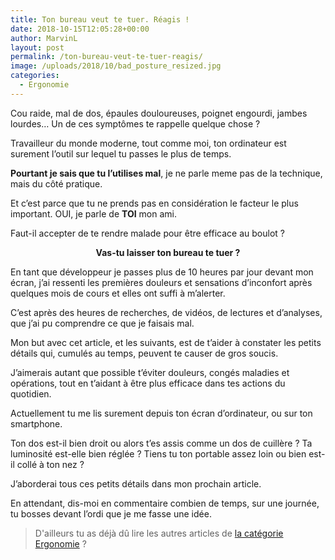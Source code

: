 ```yaml
---
title: Ton bureau veut te tuer. Réagis !
date: 2018-10-15T12:05:28+00:00
author: MarvinL
layout: post
permalink: /ton-bureau-veut-te-tuer-reagis/
image: /uploads/2018/10/bad_posture_resized.jpg
categories:
  - Ergonomie
---
```

Cou raide, mal de dos, épaules douloureuses, poignet engourdi, jambes lourdes… Un de ces symptômes te rappelle quelque chose ?

Travailleur du monde moderne, tout comme moi, ton ordinateur est surement l&rsquo;outil sur lequel tu passes le plus de temps.
  
**Pourtant je sais que tu l&rsquo;utilises mal**, je ne parle meme pas de la technique, mais du côté pratique.
  
Et c&rsquo;est parce que tu ne prends pas en considération le facteur le plus important. OUI, je parle de **TOI** mon ami.

Faut-il accepter de te rendre malade pour être efficace au boulot ?
  


<center>
  <strong>Vas-tu laisser ton bureau te tuer ?</strong>
</center>

En tant que développeur je passes plus de 10 heures par jour devant mon écran, j&rsquo;ai ressenti les premières douleurs et sensations d&rsquo;inconfort après quelques mois de cours et elles ont suffi à m&rsquo;alerter.
  
C&rsquo;est après des heures de recherches, de vidéos, de lectures et d&rsquo;analyses, que j&rsquo;ai pu comprendre ce que je faisais mal.

Mon but avec cet article, et les suivants, est de t&rsquo;aider à constater les petits détails qui, cumulés au temps, peuvent te causer de gros soucis.
  
J&rsquo;aimerais autant que possible t&rsquo;éviter douleurs, congés maladies et opérations, tout en t&rsquo;aidant à être plus efficace dans tes actions du quotidien.

Actuellement tu me lis surement depuis ton écran d&rsquo;ordinateur, ou sur ton smartphone.
  
Ton dos est-il bien droit ou alors t&rsquo;es assis comme un dos de cuillère ? Ta luminosité est-elle bien réglée ? Tiens tu ton portable assez loin ou bien est-il collé à ton nez ?

J&rsquo;aborderai tous ces petits détails dans mon prochain article.
  
En attendant, dis-moi en commentaire combien de temps, sur une journée, tu bosses devant l&rsquo;ordi que je me fasse une idée.

> D'ailleurs tu as déjà dû lire les autres articles de [la catégorie Ergonomie](/categories#ergonomie-ref) ?
